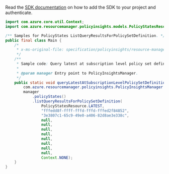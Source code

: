 Read the [SDK documentation](https://github.com/Azure/azure-sdk-for-java/blob/azure-resourcemanager-policyinsights_1.0.0-beta.2/sdk/policyinsights/azure-resourcemanager-policyinsights/README.md) on how to add the SDK to your project and authenticate.

```java
import com.azure.core.util.Context;
import com.azure.resourcemanager.policyinsights.models.PolicyStatesResource;

/** Samples for PolicyStates ListQueryResultsForPolicySetDefinition. */
public final class Main {
    /*
     * x-ms-original-file: specification/policyinsights/resource-manager/Microsoft.PolicyInsights/stable/2019-10-01/examples/PolicyStates_QuerySubscriptionLevelPolicySetDefinitionScope.json
     */
    /**
     * Sample code: Query latest at subscription level policy set definition scope.
     *
     * @param manager Entry point to PolicyInsightsManager.
     */
    public static void queryLatestAtSubscriptionLevelPolicySetDefinitionScope(
        com.azure.resourcemanager.policyinsights.PolicyInsightsManager manager) {
        manager
            .policyStates()
            .listQueryResultsForPolicySetDefinition(
                PolicyStatesResource.LATEST,
                "fffedd8f-ffff-fffd-fffd-fffed2f84852",
                "3e3807c1-65c9-49e0-a406-82d8ae3e338c",
                null,
                null,
                null,
                null,
                null,
                null,
                null,
                null,
                Context.NONE);
    }
}
```
